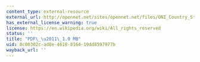 ```yaml
---
content_type: external-resource
external_url: http://opennet.net/sites/opennet.net/files/ONI_Country_Study_Iran.pdf
has_external_license_warning: true
license: https://en.wikipedia.org/wiki/All_rights_reserved
status: ''
title: "PDF\_\u2011\_1.0 MB"
uid: 0c00302c-ad8e-4618-8164-19dd8597977b
wayback_url: ''
---
```

